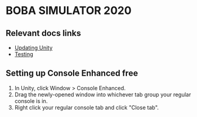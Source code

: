 # BOBA SIMULATOR 2020

## Relevant docs links
* [Updating Unity](https://github.com/beeskneesgames/docs/blob/master/Updating-Unity.md)
* [Testing](https://github.com/beeskneesgames/docs/blob/master/Testing.md)

## Setting up Console Enhanced free
1. In Unity, click Window > Console Enhanced.
1. Drag the newly-opened window into whichever tab group your regular console is in.
1. Right click your regular console tab and click "Close tab".
